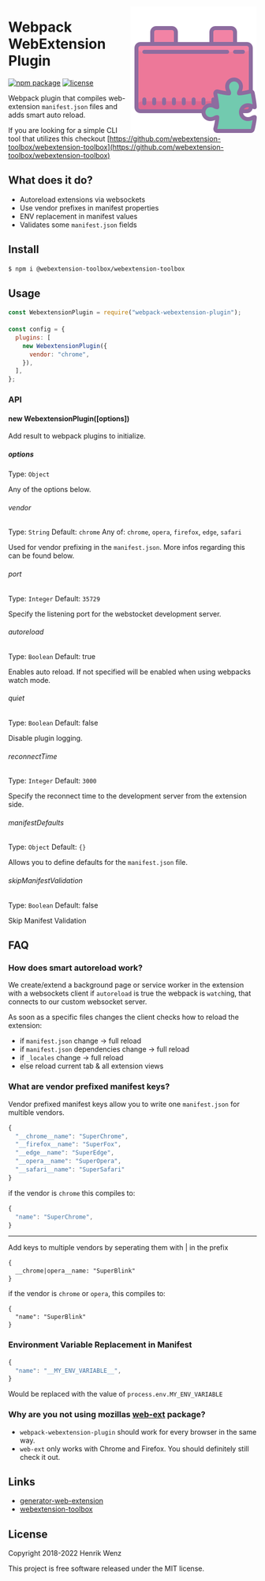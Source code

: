 [<img align="right" src="./.github/assets/icon.svg?sanitize=true">](https://www.npmjs.com/package/webpack-webextension-plugin)

# Webpack WebExtension Plugin

[![npm package](https://badge.fury.io/js/@webextension-toolbox%2Fwebpack-webextension-plugin.svg)](https://www.npmjs.com/package/webpack-webextension-plugin)
[![license](https://img.shields.io/npm/l/@webextension-toolbox%2Fwebpack-webextension-plugin.svg)](https://github.com/webextension-toolbox/webpack-webextension-plugin/blob/main/LICENSE)

Webpack plugin that compiles web-extension `manifest.json` files and adds smart auto reload.

If you are looking for a simple CLI tool that utilizes this checkout [https://github.com/webextension-toolbox/webextension-toolbox](https://github.com/webextension-toolbox/webextension-toolbox)

## What does it do?

- Autoreload extensions via websockets
- Use vendor prefixes in manifest properties
- ENV replacement in manifest values
- Validates some `manifest.json` fields

## Install

```bash
$ npm i @webextension-toolbox/webextension-toolbox
```

## Usage

```js
const WebextensionPlugin = require("webpack-webextension-plugin");

const config = {
  plugins: [
    new WebextensionPlugin({
      vendor: "chrome",
    }),
  ],
};
```

### API

#### new WebextensionPlugin([options])

Add result to webpack plugins to initialize.

##### options

Type: `Object`

Any of the options below.

###### vendor

Type: `String`
Default: `chrome`
Any of: `chrome`, `opera`, `firefox`, `edge`, `safari`

Used for vendor prefixing in the `manifest.json`. More infos regarding this can be found below.

###### port

Type: `Integer`
Default: `35729`

Specify the listening port for the webstocket development server.

###### autoreload

Type: `Boolean`
Default: true

Enables auto reload. If not specified will be enabled when using webpacks watch mode.

###### quiet

Type: `Boolean`
Default: false

Disable plugin logging.

###### reconnectTime

Type: `Integer`
Default: `3000`

Specify the reconnect time to the development server from the extension side.

###### manifestDefaults

Type: `Object`
Default: `{}`

Allows you to define defaults for the `manifest.json` file.

###### skipManifestValidation

Type: `Boolean`
Default: false

Skip Manifest Validation

## FAQ

### How does smart autoreload work?

We create/extend a background page or service worker in the extension with a websockets client if `autoreload` is true the webpack is `watch`ing, that connects to our custom websocket server.

As soon as a specific files changes the client checks how to reload the extension:

- if `manifest.json` change → full reload
- if `manifest.json` dependencies change → full reload
- if `_locales` change → full reload
- else reload current tab & all extension views

### What are vendor prefixed manifest keys?

Vendor prefixed manifest keys allow you to write one `manifest.json` for multible vendors.

```js
{
  "__chrome__name": "SuperChrome",
  "__firefox__name": "SuperFox",
  "__edge__name": "SuperEdge",
  "__opera__name": "SuperOpera",
  "__safari__name": "SuperSafari"
}
```

if the vendor is `chrome` this compiles to:

```js
{
  "name": "SuperChrome",
}
```

---

Add keys to multiple vendors by seperating them with | in the prefix

```
{
  __chrome|opera__name: "SuperBlink"
}
```

if the vendor is `chrome` or `opera`, this compiles to:

```
{
  "name": "SuperBlink"
}
```

### Environment Variable Replacement in Manifest

```js
{
  "name": "__MY_ENV_VARIABLE__",
}
```

Would be replaced with the value of `process.env.MY_ENV_VARIABLE`

### Why are you not using mozillas [web-ext](https://github.com/mozilla/web-ext) package?

- `webpack-webextension-plugin` should work for every browser in the same way.
- `web-ext` only works with Chrome and Firefox. You should definitely still check it out.

## Links

- [generator-web-extension](https://github.com/webextension-toolbox/generator-web-extension)
- [webextension-toolbox](https://github.com/webextension-toolbox/webextension-toolbox)

## License

Copyright 2018-2022 Henrik Wenz

This project is free software released under the MIT license.
